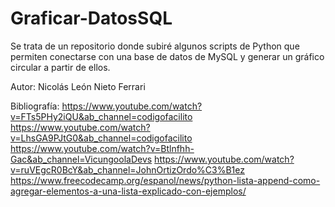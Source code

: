 # Graficar-DatosSQL
Se trata de un repositorio donde subiré algunos scripts de Python que permiten conectarse con una base de datos de MySQL y generar un gráfico circular a partir de ellos.

Autor: Nicolás León Nieto Ferrari

Bibliografía:
https://www.youtube.com/watch?v=FTs5PHy2iQU&ab_channel=codigofacilito
https://www.youtube.com/watch?v=LhsGA9PJtG0&ab_channel=codigofacilito
https://www.youtube.com/watch?v=Btlnfhh-Gac&ab_channel=VicungoolaDevs
https://www.youtube.com/watch?v=ruVEgcR0BcY&ab_channel=JohnOrtizOrdo%C3%B1ez
https://www.freecodecamp.org/espanol/news/python-lista-append-como-agregar-elementos-a-una-lista-explicado-con-ejemplos/
